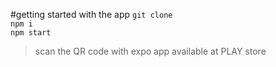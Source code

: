 
#getting started with the app
`git clone` <br>
`npm i` <br>
`npm start` <br>
>scan the QR code with expo app available at PLAY store <br>
